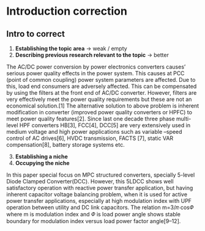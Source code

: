 # Introduction correction

## Intro to correct

1. __Establishing the topic area__ -> weak / empty
2. __Describing previous research relevant to the topic__ -> better

The AC/DC power conversion by power electronics converters causes’ serious power quality effects in the power system. This causes at PCC (point of common coupling) power system parameters are affected. Due to this, load end consumers are adversely affected. This can be compensated by using the filters at the front end of AC/DC converter. However, filters are very effectively meet the power quality requirements but these are not an economical solution.[1] The alternative solution to above problem is inherent modification in converter (improved power quality converters or HPFC) to meet power quality features[2]. Since last one decade three phase multi-level HPF converters HB[3], FCC[4], DCC[5] are very extensively used in medium voltage and high power applications such as variable –speed control of AC drives[6], HVDC transmission, FACTS [7], static VAR compensation[8], battery storage systems etc. 

3. __Establishing a niche__
4. __Occupying the niche__

In this paper special focus on MPC structured converters, specially 5-level Diode Clamped Converter(DCC). However, this 5LDCC shows well satisfactory operation with reactive power transfer application, but having inherent capacitor voltage balancing problem, when it is used for active power transfer applications, especially at high modulation index with UPF operation between utility and DC link capacitors. The relation m=3/𝜋⋅cos𝛷 where m is modulation index and 𝛷  is load power angle shows stable boundary for modulation index versus load power factor angle[9–12]. 


 